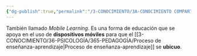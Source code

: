 ```yaml
---
{"dg-publish":true,"permalink":"/3-CONOCIMIENTO/3A-CONOCIMIENTO COMPARTIDO/M-learning/"}
---
```


También llamado *Mobile Learning*. Es una forma de educación que se apoya en el uso de **dispositivos móviles** para que el [[3-CONOCIMIENTO/36-PSICOLOGÍA/365-PEDAGOGÍA/Proceso de enseñanza-aprendizaje\|Proceso de enseñanza-aprendizaje]] se **ubicuo**.